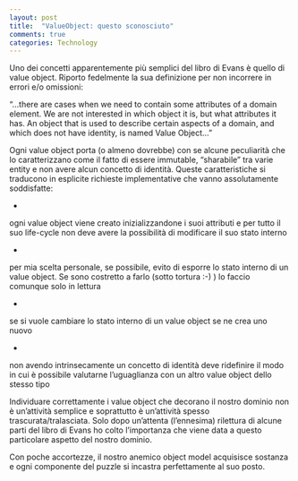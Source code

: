 ```yaml
---
layout: post
title:  "ValueObject: questo sconosciuto"
comments: true
categories: Technology
---
```



Uno dei concetti apparentemente più semplici del libro di Evans è quello di value object. Riporto fedelmente la sua definizione per non incorrere in errori e/o omissioni:

&#8220;&#8230;there are cases when we need to contain some attributes of a domain element. We are not interested in which object it is, but  what attributes it has. An object that is used to describe certain  aspects of a domain, and which does not have identity, is named Value Object&#8230;&#8221;

Ogni value object porta (o almeno dovrebbe) con se alcune peculiarità che lo caratterizzano come il fatto di essere immutable, &#8220;sharabile&#8221; tra varie entity e non avere alcun concetto di identità.
Queste caratteristiche si traducono in esplicite richieste implementative che vanno assolutamente soddisfatte:

- 
ogni value object viene creato inizializzandone i suoi attributi e per tutto il suo life-cycle non deve avere la possibilità di modificare il suo stato interno

- 
per mia scelta personale, se possibile, evito di esporre lo stato interno di un value object. Se sono costretto a farlo (sotto tortura :-) ) lo faccio comunque solo in lettura

- 
se si vuole cambiare lo stato interno di un value object se ne crea uno nuovo

- 
non avendo intrinsecamente un concetto di identità deve ridefinire il modo in cui è possibile valutarne l&#8217;uguaglianza con un altro value object dello stesso tipo



Individuare correttamente i value object che decorano il nostro dominio non è un&#8217;attività semplice e soprattutto è un&#8217;attività spesso trascurata/tralasciata. Solo dopo un&#8217;attenta (l&#8217;ennesima) rilettura di alcune parti del libro di Evans ho colto l&#8217;importanza che viene data a questo particolare aspetto del nostro dominio.

Con poche accortezze, il nostro anemico object model acquisisce sostanza e ogni componente del puzzle si incastra perfettamente al suo posto.

